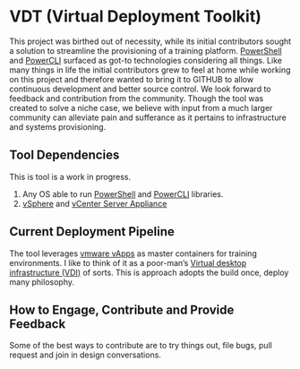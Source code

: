 # VDT (Virtual Deployment Toolkit)

This project was birthed out of necessity, while its initial contributors sought a solution to streamline the provisioning of a training platform. [PowerShell](https://github.com/PowerShell/PowerShell) and [PowerCLI]( https://www.powershellgallery.com/packages/VMware.PowerCLI/10.1.1.8827524) surfaced as got-to technologies considering all things. Like many things in life the initial contributors grew to feel at home while working on this project and therefore wanted to bring it to GITHUB to allow continuous development and better source control. We look forward to feedback and contribution from the community. Though the tool was created to solve a niche case, we believe with input from a much larger community can alleviate pain and sufferance as it pertains to infrastructure and systems provisioning.

## Tool Dependencies

This is tool is a work in progress.
1. Any OS able to run [PowerShell](https://github.com/PowerShell/PowerShell) and [PowerCLI]( https://www.powershellgallery.com/packages/VMware.PowerCLI/10.1.1.8827524) libraries.
2. [vSphere](https://www.vmware.com/products/vsphere.html) and [vCenter Server Appliance](https://docs.vmware.com/en/VMware-vSphere/6.5/com.vmware.vsphere.vcsa.doc/GUID-223C2821-BD98-4C7A-936B-7DBE96291BA4.html)

## Current Deployment Pipeline 

The tool leverages [vmware vApps](https://pubs.vmware.com/vca/index.jsp?topic=%2Fcom.vmware.vca.od.ug.doc%2FGUID-3F4BF45F-89CE-4478-B6D5-5BD7EE749C08.html) as master containers for training environments. I like to think of it as a poor-man’s [Virtual desktop infrastructure (VDI)](https://searchvirtualdesktop.techtarget.com/definition/virtual-desktop-infrastructure-VDI) of sorts. This is approach adopts the build once, deploy many philosophy.

## How to Engage, Contribute and Provide Feedback
Some of the best ways to contribute are to try things out, file bugs, pull request and join in design conversations.
